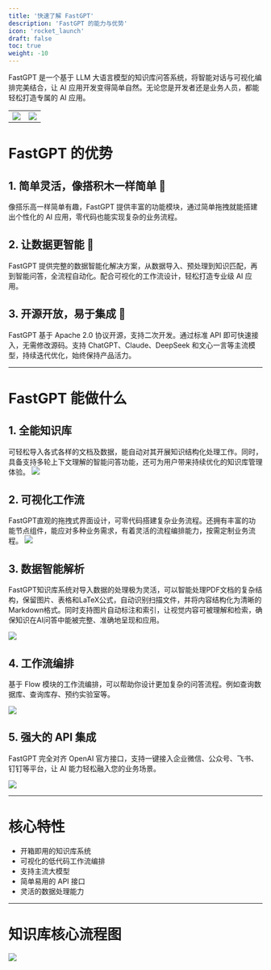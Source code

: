 ```yaml
---
title: '快速了解 FastGPT'
description: 'FastGPT 的能力与优势'
icon: 'rocket_launch'
draft: false
toc: true
weight: -10
---
```


FastGPT 是一个基于 LLM 大语言模型的知识库问答系统，将智能对话与可视化编排完美结合，让 AI 应用开发变得简单自然。无论您是开发者还是业务人员，都能轻松打造专属的 AI 应用。

|                       |                                   |
| --------------------- | --------------------------------- |
| ![](/imgs/intro/image1.png) | ![](/imgs/intro/image2.png) |

# FastGPT 的优势
## 1. 简单灵活，像搭积木一样简单 🧱
像搭乐高一样简单有趣，FastGPT 提供丰富的功能模块，通过简单拖拽就能搭建出个性化的 AI 应用，零代码也能实现复杂的业务流程。
## 2. 让数据更智能 🧠
FastGPT 提供完整的数据智能化解决方案，从数据导入、预处理到知识匹配，再到智能问答，全流程自动化。配合可视化的工作流设计，轻松打造专业级 AI 应用。
## 3. 开源开放，易于集成 🔗
FastGPT 基于 Apache 2.0 协议开源，支持二次开发。通过标准 API 即可快速接入，无需修改源码。支持 ChatGPT、Claude、DeepSeek 和文心一言等主流模型，持续迭代优化，始终保持产品活力。

---

# FastGPT 能做什么
## 1. 全能知识库
可轻松导入各式各样的文档及数据，能自动对其开展知识结构化处理工作。同时，具备支持多轮上下文理解的智能问答功能，还可为用户带来持续优化的知识库管理体验。
![](/imgs/intro/image3.png)

## 2. 可视化工作流
FastGPT直观的拖拽式界面设计，可零代码搭建复杂业务流程。还拥有丰富的功能节点组件，能应对多种业务需求，有着灵活的流程编排能力，按需定制业务流程。
![](/imgs/intro/image4.png)

## 3. 数据智能解析
FastGPT知识库系统对导入数据的处理极为灵活，可以智能处理PDF文档的复杂结构，保留图片、表格和LaTeX公式，自动识别扫描文件，并将内容结构化为清晰的Markdown格式。同时支持图片自动标注和索引，让视觉内容可被理解和检索，确保知识在AI问答中能被完整、准确地呈现和应用。

![](/imgs/intro/image5.png)

## 4. 工作流编排
基于 Flow 模块的工作流编排，可以帮助你设计更加复杂的问答流程。例如查询数据库、查询库存、预约实验室等。

![](/imgs/intro/image6.png)

## 5. 强大的 API 集成
FastGPT 完全对齐 OpenAI 官方接口，支持一键接入企业微信、公众号、飞书、钉钉等平台，让 AI 能力轻松融入您的业务场景。

![](/imgs/intro/image7.png)

---

# 核心特性

- 开箱即用的知识库系统
- 可视化的低代码工作流编排
- 支持主流大模型
- 简单易用的 API 接口
- 灵活的数据处理能力

---

# 知识库核心流程图

![](/imgs/intro/image8.png)
